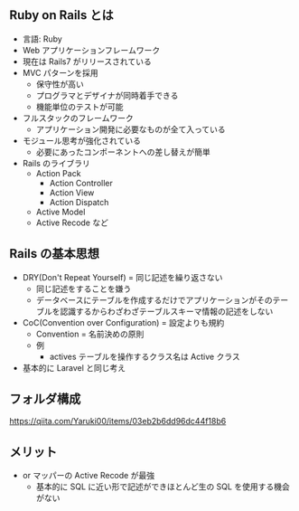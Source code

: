 ## Ruby on Rails とは

- 言語: Ruby
- Web アプリケーションフレームワーク
- 現在は Rails7 がリリースされている
- MVC パターンを採用
  - 保守性が高い
  - プログラマとデザイナが同時着手できる
  - 機能単位のテストが可能
- フルスタックのフレームワーク
  - アプリケーション開発に必要なものが全て入っている
- モジュール思考が強化されている
  - 必要にあったコンポーネントへの差し替えが簡単
- Rails のライブラリ
  - Action Pack
    - Action Controller
    - Action View
    - Action Dispatch
  - Active Model
  - Active Recode
    など

## Rails の基本思想

- DRY(Don't Repeat Yourself) = 同じ記述を繰り返さない
  - 同じ記述をすることを嫌う
  - データベースにテーブルを作成するだけでアプリケーションがそのテーブルを認識するからわざわざテーブルスキーマ情報の記述をしない
- CoC(Convention over Configuration) = 設定よりも規約
  - Convention = 名前決めの原則
  - 例
    - actives テーブルを操作するクラス名は Active クラス
- 基本的に Laravel と同じ考え

## フォルダ構成

https://qiita.com/Yaruki00/items/03eb2b6dd96dc44f18b6

## メリット

- or マッパーの Active Recode が最強
  - 基本的に SQL に近い形で記述ができほとんど生の SQL を使用する機会がない

